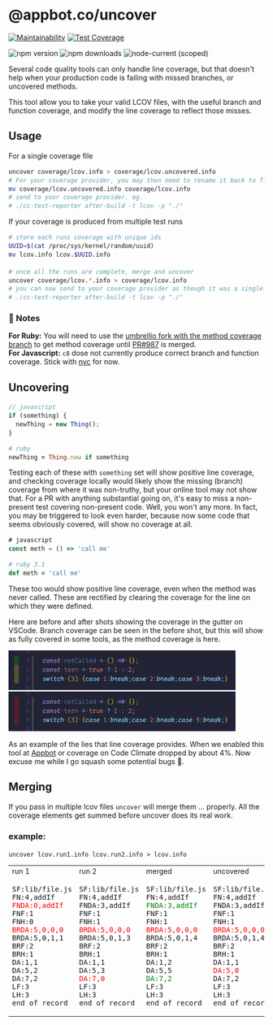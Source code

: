 # @appbot.co/uncover

[![Maintainability](https://api.codeclimate.com/v1/badges/ab59d137b487363080eb/maintainability)](https://codeclimate.com/repos/6400001854e316009d001dd2/maintainability) [![Test Coverage](https://api.codeclimate.com/v1/badges/ab59d137b487363080eb/test_coverage)](https://codeclimate.com/repos/6400001854e316009d001dd2/test_coverage)

![npm version](https://img.shields.io/npm/v/@appbot.co/uncover) ![npm downloads](https://img.shields.io/npm/dw/@appbot.co/uncover) ![node-current (scoped)](https://img.shields.io/node/v/@appbot.co/uncover)

Several code quality tools can only handle line coverage, but that doesn't help when your production code is failing with missed branches, or uncovered methods.

This tool allow you to take your valid LCOV files, with the useful branch and function coverage, and modify the line coverage to reflect those misses.

## Usage

For a single coverage file

```bash
uncover coverage/lcov.info > coverage/lcov.uncovered.info
# For your coverage provider, you may then need to rename it back to find it
mv coverage/lcov.uncovered.info coverage/lcov.info
# send to your coverage provider. eg.
# ./cc-test-reporter after-build -t lcov -p "./"
```

If your coverage is produced from multiple test runs

```bash
# store each runs coverage with unique ids
UUID=$(cat /proc/sys/kernel/random/uuid)
mv lcov.info lcov.$UUID.info

# once all the runs are complete, merge and uncover
uncover coverage/lcov.*.info > coverage/lcov.info
# you can now send to your coverage provider as though it was a single run. eg.
# ./cc-test-reporter after-build -t lcov -p "./"
```

### 📔 Notes

**For Ruby:** You will need to use the [umbrellio fork with the method coverage branch](https://github.com/umbrellio/simplecov/tree/add-method-coverage-support) to get method coverage until [PR#987](https://github.com/simplecov-ruby/simplecov/pull/987) is merged.<br>
**For Javascript:** `c8` dose not currently produce correct branch and function coverage. Stick with [nyc](https://istanbul.js.org/) for now.

## Uncovering

```javascript
// javascript
if (something) {
  newThing = new Thing();
}
```

```ruby
# ruby
newThing = Thing.new if something
```

Testing each of these with `something` set will show positive line coverage, and checking coverage locally would likely show the missing (branch) coverage from where it was non-truthy, but your online tool may not show that. For a PR with anything substantial going on, it's easy to miss a non-present test covering non-present code. Well, you won't any more. In fact, you may be triggered to look even harder, because now some code that seems obviously covered, will show no coverage at all.

```javascript
# javascript
const meth = () => 'call me'
```

```ruby
# ruby 3.1
def meth = 'call me'
```

These too would show positive line coverage, even when the method was never called. These are rectified by clearing the coverage for the line on which they were defined.

Here are before and after shots showing the coverage in the gutter on VSCode. Branch coverage can be seen in the before shot, but this will show as fully covered in some tools, as the method coverage is here.

![before](doc/before.png) ![after](doc/after.png)

As an example of the lies that line coverage provides. When we enabled this tool at [Appbot](https://appbot.co) or coverage on Code Climate dropped by about 4%. Now excuse me while I go squash some potential bugs 🐛.

## Merging

If you pass in multiple lcov files `uncover` will merge them ... properly. All the coverage elements get summed before uncover does its real work.

### example:

`uncover lcov.run1.info lcov.run2.info > lcov.info`

<table>
<tr>
<td>run 1</td>
<td>run 2</td>
<td>merged</td>
<td>uncovered</td>
</tr>
<tr>
<td>
<pre>
SF:lib/file.js
FN:4,addIf
<span style="color:red">FNDA:0,addIf</span>
FNF:1
FNH:0
<span style="color:red">BRDA:5,0,0,0</span>
BRDA:5,0,1,1
BRF:2
BRH:1
DA:1,1
DA:5,2
DA:7,2
LF:3
LH:3
end_of_record
</pre>
</td>
<td>
<pre>
SF:lib/file.js
FN:4,addIf
FNDA:3,addIf
FNF:1
FNH:1
<span style="color:red">BRDA:5,0,0,0</span>
BRDA:5,0,1,3
BRF:2
BRH:1
DA:1,1
DA:5,3
<span style="color:red">DA:7,0</span>
LF:3
LH:3
end_of_record
</pre></td>
<td>
<pre>SF:lib/file.js
FN:4,addIf
<span style="color:green">FNDA:3,addIf</span>
FNF:1
FNH:1
<span style="color:red">BRDA:5,0,0,0</span>
BRDA:5,0,1,4
BRF:2
BRH:1
DA:1,2
DA:5,5
<span style="color:green">DA:7,2</span>
LF:3
LH:3
end_of_record
</pre></td>
<td>
<pre>
SF:lib/file.js
FN:4,addIf
FNDA:3,addIf
FNF:1
FNH:1
<span style="color:red">BRDA:5,0,0,0</span>
BRDA:5,0,1,4
BRF:2
BRH:1
DA:1,1
<span style="color:red">DA:5,0</span>
DA:7,2
LF:3
LH:3
end_of_record
</pre></td>
</tr>
</table>
